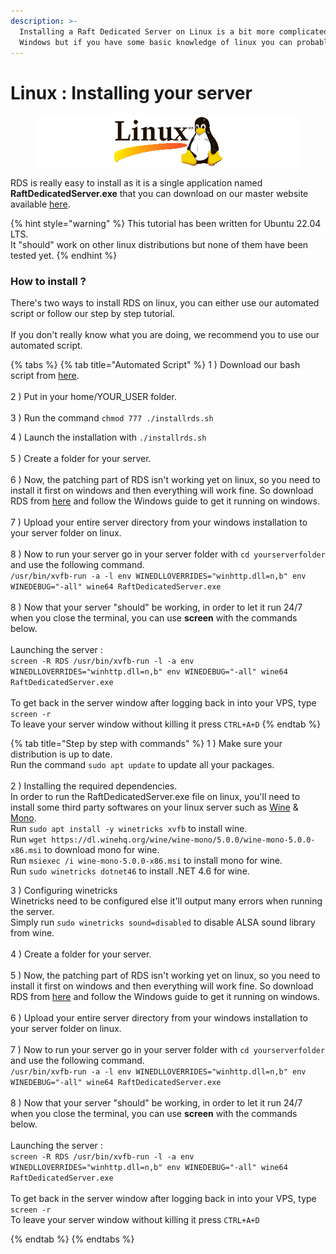 ```yaml
---
description: >-
  Installing a Raft Dedicated Server on Linux is a bit more complicated than
  Windows but if you have some basic knowledge of linux you can probably do it.
---
```


# Linux : Installing your server

<figure><img src="../.gitbook/assets/linux.png" alt=""><figcaption></figcaption></figure>

RDS is really easy to install as it is a single application named **RaftDedicatedServer.exe** that you can download on our master website available [here](https://master.raftmodding.com/).

{% hint style="warning" %}
This tutorial has been written for Ubuntu 22.04 LTS.\
It "should" work on other linux distributions but none of them have been tested yet.
{% endhint %}

### How to install ?

There's two ways to install RDS on linux, you can either use our automated script or follow our step by step tutorial.\
\
If you don't really know what you are doing, we recommend you to use our automated script.

{% tabs %}
{% tab title="Automated Script" %}
1 ) Download our bash script from [here](https://fastdl.raftmodding.com/installrds.sh).\
\
2 ) Put in your home/YOUR\_USER folder.\
\
3 ) Run the command `chmod 777 ./installrds.sh`&#x20;



4 ) Launch the installation with `./installrds.sh`\
\
5 ) Create a folder for your server.\
\
6 ) Now, the patching part of RDS isn't working yet on linux, so you need to install it first on windows and then everything will work fine. So download RDS from [here](https://master.raftmodding.com/download) and follow the Windows guide to get it running on windows. \
\
7 ) Upload your entire server directory from your windows installation to your server folder on linux.\
\
8 ) Now to run your server go in your server folder with `cd yourserverfolder` and use the following command.\
`/usr/bin/xvfb-run -a -l env WINEDLLOVERRIDES="winhttp.dll=n,b" env WINEDEBUG="-all" wine64 RaftDedicatedServer.exe`\
\
8 ) Now that your server "should" be working, in order to let it run 24/7 when you close the terminal, you can use **screen** with the commands below.\
\
Launching the server : \
`screen -R RDS /usr/bin/xvfb-run -l -a env WINEDLLOVERRIDES="winhttp.dll=n,b" env WINEDEBUG="-all" wine64 RaftDedicatedServer.exe` \
\
To get back in the server window after logging back in into your VPS, type `screen -r` \
To leave your server window without killing it press `CTRL+A+D`&#x20;
{% endtab %}

{% tab title="Step by step with commands" %}
1 ) Make sure your distribution is up to date.\
Run the command `sudo apt update` to update all your packages.\
\
2 ) Installing the required dependencies.\
In order to run the RaftDedicatedServer.exe file on linux, you'll need to install some third party softwares on your linux server such as [Wine](https://www.winehq.org/) & [Mono](https://www.mono-project.com/).\
Run `sudo apt install -y winetricks xvfb` to install wine.\
Run `wget https://dl.winehq.org/wine/wine-mono/5.0.0/wine-mono-5.0.0-x86.msi` to download mono for wine.\
Run `msiexec /i wine-mono-5.0.0-x86.msi` to install mono for wine.\
Run `sudo winetricks dotnet46` to install .NET 4.6 for wine.



3 ) Configuring winetricks\
Winetricks need to be configured else it'll output many errors when running the server.\
Simply run `sudo winetricks sound=disabled` to disable ALSA sound library from wine.\
\
4 ) Create a folder for your server.\
\
5 ) Now, the patching part of RDS isn't working yet on linux, so you need to install it first on windows and then everything will work fine. So download RDS from [here](https://master.raftmodding.com/download) and follow the Windows guide to get it running on windows. \
\
6 ) Upload your entire server directory from your windows installation to your server folder on linux.\
\
7 ) Now to run your server go in your server folder with `cd yourserverfolder` and use the following command.\
`/usr/bin/xvfb-run -a -l env WINEDLLOVERRIDES="winhttp.dll=n,b" env WINEDEBUG="-all" wine64 RaftDedicatedServer.exe`\
\
8 ) Now that your server "should" be working, in order to let it run 24/7 when you close the terminal, you can use **screen** with the commands below.\
\
Launching the server : \
`screen -R RDS /usr/bin/xvfb-run -l -a env WINEDLLOVERRIDES="winhttp.dll=n,b" env WINEDEBUG="-all" wine64 RaftDedicatedServer.exe` \
\
To get back in the server window after logging back in into your VPS, type `screen -r` \
To leave your server window without killing it press `CTRL+A+D`&#x20;


{% endtab %}
{% endtabs %}


